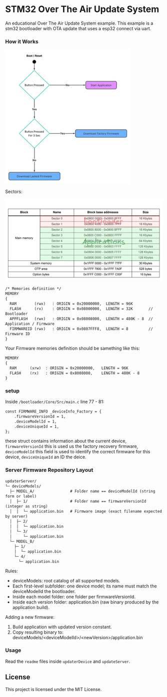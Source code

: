 # STM32 Over The Air Update System

An educational Over The Air Update System example. This example is a stm32 bootloader with OTA update that uses a esp32 connect via uart.

### How it Works

<img src="diagram.png" alt="diagram" width="400"/>

Sectors:

<img src="table.png" alt="Sectors Table" width="700"/>

```
/* Memories definition */
MEMORY
{
  RAM        (rwx)   : ORIGIN = 0x20000000,  LENGTH = 96K
  FLASH      (rx)    : ORIGIN = 0x08000000,  LENGTH = 32K       // Bootloader
  APPFLASH   (rwx)   : ORIGIN = 0x08008000,  LENGTH = 480K - 8  // Application / Firmware
  FIRMWAREID (rwx)   : ORIGIN = 0x0807FFF8,  LENGTH = 8         // Firmware ID
}
```

Your Firmware memories definition should be samething like this:

```
MEMORY
{
  RAM      (xrw)  : ORIGIN = 0x20000000,   LENGTH = 96K
  FLASH    (rx)   : ORIGIN = 0x8008000,    LENGTH = 480K - 8
}
```

### setup

Inside `/bootloader/Core/Src/main.c` line 77 - 81:

```
const FIRMWARE_INFO _deviceInfo_Factory = {
    .firmwareVersionId = 1,
    .deviceModelId = 1,
    .deviceUniqueId = 1,
};
```

these struct contains information about the current device, `firmwareVersionId` this is used us the factory recovery firmware,
`deviceModelId` this field is used to identify the correct firmware for this device, `deviceUniqueId` an ID the deice.

### Server Firmware Repository Layout

```
updaterServer/
└─ deviceModels/
  ├─ MODEL_A/                # Folder name == deviceModelId (string form or label)
  │  ├─ 1/                   # Folder name == firmwareVersionId (integer as string)
  │  │  └─ application.bin   # Firmware image (exact filename expected by server)
  │  ├─ 2/
  │  │  └─ application.bin
  │  └─ 3/
  │     └─ application.bin
  └─ MODEL_B/
    ├─ 1/
    │  └─ application.bin
    └─ 4/
      └─ application.bin
```

Rules:
- deviceModels: root catalog of all supported models.
- Each first-level subfolder: one device model; its name must match the deviceModelId the bootloader.
- Inside each model folder: one folder per firmwareVersionId.
- Inside each version folder: application.bin (raw binary produced by the application build).


Adding a new firmware:
1. Build application with updated version constant.
2. Copy resulting binary to: deviceModels/\<deviceModelId\>/\<newVersion\>/application.bin

### Usage

Read the `readme` files inside `updaterDevice` and `updateServer`.

## License

This project is licensed under the MIT License.